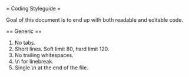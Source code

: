 = Coding Styleguide =

Goal of this document is to end up with both readable and editable code.

== Generic ==

1. No tabs.
2. Short lines. Soft limit 80, hard limit 120.
3. No trailing whitespaces.
4. \n for linebreak.
5. Single \n at the end of the file.

